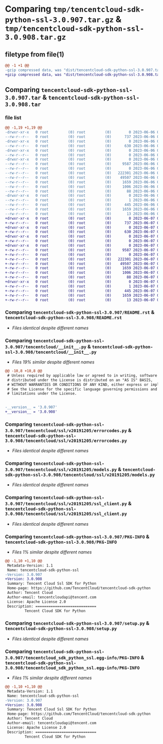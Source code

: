 # Comparing `tmp/tencentcloud-sdk-python-ssl-3.0.907.tar.gz` & `tmp/tencentcloud-sdk-python-ssl-3.0.908.tar.gz`

## filetype from file(1)

```diff
@@ -1 +1 @@
-gzip compressed data, was "dist/tencentcloud-sdk-python-ssl-3.0.907.tar", last modified: Tue Jun  6 02:34:06 2023, max compression
+gzip compressed data, was "dist/tencentcloud-sdk-python-ssl-3.0.908.tar", last modified: Wed Jun  7 00:31:37 2023, max compression
```

## Comparing `tencentcloud-sdk-python-ssl-3.0.907.tar` & `tencentcloud-sdk-python-ssl-3.0.908.tar`

### file list

```diff
@@ -1,19 +1,19 @@
-drwxr-xr-x   0 root         (0) root         (0)        0 2023-06-06 02:34:06.000000 tencentcloud-sdk-python-ssl-3.0.907/
--rw-r--r--   0 root         (0) root         (0)      737 2023-06-06 02:34:06.000000 tencentcloud-sdk-python-ssl-3.0.907/README.rst
-drwxr-xr-x   0 root         (0) root         (0)        0 2023-06-06 02:34:06.000000 tencentcloud-sdk-python-ssl-3.0.907/tencentcloud/
--rw-r--r--   0 root         (0) root         (0)      630 2023-06-06 02:34:06.000000 tencentcloud-sdk-python-ssl-3.0.907/tencentcloud/__init__.py
-drwxr-xr-x   0 root         (0) root         (0)        0 2023-06-06 02:34:06.000000 tencentcloud-sdk-python-ssl-3.0.907/tencentcloud/ssl/
--rw-r--r--   0 root         (0) root         (0)        0 2023-06-06 02:34:06.000000 tencentcloud-sdk-python-ssl-3.0.907/tencentcloud/ssl/__init__.py
-drwxr-xr-x   0 root         (0) root         (0)        0 2023-06-06 02:34:06.000000 tencentcloud-sdk-python-ssl-3.0.907/tencentcloud/ssl/v20191205/
--rw-r--r--   0 root         (0) root         (0)     9587 2023-06-06 02:34:06.000000 tencentcloud-sdk-python-ssl-3.0.907/tencentcloud/ssl/v20191205/errorcodes.py
--rw-r--r--   0 root         (0) root         (0)        0 2023-06-06 02:34:06.000000 tencentcloud-sdk-python-ssl-3.0.907/tencentcloud/ssl/v20191205/__init__.py
--rw-r--r--   0 root         (0) root         (0)   222301 2023-06-06 02:34:06.000000 tencentcloud-sdk-python-ssl-3.0.907/tencentcloud/ssl/v20191205/models.py
--rw-r--r--   0 root         (0) root         (0)    49507 2023-06-06 02:34:06.000000 tencentcloud-sdk-python-ssl-3.0.907/tencentcloud/ssl/v20191205/ssl_client.py
--rw-r--r--   0 root         (0) root         (0)     1659 2023-06-06 02:34:06.000000 tencentcloud-sdk-python-ssl-3.0.907/PKG-INFO
--rw-r--r--   0 root         (0) root         (0)     1006 2023-06-06 02:34:06.000000 tencentcloud-sdk-python-ssl-3.0.907/setup.py
--rw-r--r--   0 root         (0) root         (0)       88 2023-06-06 02:34:06.000000 tencentcloud-sdk-python-ssl-3.0.907/setup.cfg
-drwxr-xr-x   0 root         (0) root         (0)        0 2023-06-06 02:34:06.000000 tencentcloud-sdk-python-ssl-3.0.907/tencentcloud_sdk_python_ssl.egg-info/
--rw-r--r--   0 root         (0) root         (0)        1 2023-06-06 02:34:06.000000 tencentcloud-sdk-python-ssl-3.0.907/tencentcloud_sdk_python_ssl.egg-info/dependency_links.txt
--rw-r--r--   0 root         (0) root         (0)      445 2023-06-06 02:34:06.000000 tencentcloud-sdk-python-ssl-3.0.907/tencentcloud_sdk_python_ssl.egg-info/SOURCES.txt
--rw-r--r--   0 root         (0) root         (0)     1659 2023-06-06 02:34:06.000000 tencentcloud-sdk-python-ssl-3.0.907/tencentcloud_sdk_python_ssl.egg-info/PKG-INFO
--rw-r--r--   0 root         (0) root         (0)       13 2023-06-06 02:34:06.000000 tencentcloud-sdk-python-ssl-3.0.907/tencentcloud_sdk_python_ssl.egg-info/top_level.txt
+drwxr-xr-x   0 root         (0) root         (0)        0 2023-06-07 00:31:37.000000 tencentcloud-sdk-python-ssl-3.0.908/
+-rw-r--r--   0 root         (0) root         (0)      737 2023-06-07 00:31:37.000000 tencentcloud-sdk-python-ssl-3.0.908/README.rst
+drwxr-xr-x   0 root         (0) root         (0)        0 2023-06-07 00:31:37.000000 tencentcloud-sdk-python-ssl-3.0.908/tencentcloud/
+-rw-r--r--   0 root         (0) root         (0)      630 2023-06-07 00:31:37.000000 tencentcloud-sdk-python-ssl-3.0.908/tencentcloud/__init__.py
+drwxr-xr-x   0 root         (0) root         (0)        0 2023-06-07 00:31:37.000000 tencentcloud-sdk-python-ssl-3.0.908/tencentcloud/ssl/
+-rw-r--r--   0 root         (0) root         (0)        0 2023-06-07 00:31:37.000000 tencentcloud-sdk-python-ssl-3.0.908/tencentcloud/ssl/__init__.py
+drwxr-xr-x   0 root         (0) root         (0)        0 2023-06-07 00:31:37.000000 tencentcloud-sdk-python-ssl-3.0.908/tencentcloud/ssl/v20191205/
+-rw-r--r--   0 root         (0) root         (0)     9587 2023-06-07 00:31:37.000000 tencentcloud-sdk-python-ssl-3.0.908/tencentcloud/ssl/v20191205/errorcodes.py
+-rw-r--r--   0 root         (0) root         (0)        0 2023-06-07 00:31:37.000000 tencentcloud-sdk-python-ssl-3.0.908/tencentcloud/ssl/v20191205/__init__.py
+-rw-r--r--   0 root         (0) root         (0)   222301 2023-06-07 00:31:37.000000 tencentcloud-sdk-python-ssl-3.0.908/tencentcloud/ssl/v20191205/models.py
+-rw-r--r--   0 root         (0) root         (0)    49507 2023-06-07 00:31:37.000000 tencentcloud-sdk-python-ssl-3.0.908/tencentcloud/ssl/v20191205/ssl_client.py
+-rw-r--r--   0 root         (0) root         (0)     1659 2023-06-07 00:31:37.000000 tencentcloud-sdk-python-ssl-3.0.908/PKG-INFO
+-rw-r--r--   0 root         (0) root         (0)     1006 2023-06-07 00:31:37.000000 tencentcloud-sdk-python-ssl-3.0.908/setup.py
+-rw-r--r--   0 root         (0) root         (0)       88 2023-06-07 00:31:37.000000 tencentcloud-sdk-python-ssl-3.0.908/setup.cfg
+drwxr-xr-x   0 root         (0) root         (0)        0 2023-06-07 00:31:37.000000 tencentcloud-sdk-python-ssl-3.0.908/tencentcloud_sdk_python_ssl.egg-info/
+-rw-r--r--   0 root         (0) root         (0)        1 2023-06-07 00:31:37.000000 tencentcloud-sdk-python-ssl-3.0.908/tencentcloud_sdk_python_ssl.egg-info/dependency_links.txt
+-rw-r--r--   0 root         (0) root         (0)      445 2023-06-07 00:31:37.000000 tencentcloud-sdk-python-ssl-3.0.908/tencentcloud_sdk_python_ssl.egg-info/SOURCES.txt
+-rw-r--r--   0 root         (0) root         (0)     1659 2023-06-07 00:31:37.000000 tencentcloud-sdk-python-ssl-3.0.908/tencentcloud_sdk_python_ssl.egg-info/PKG-INFO
+-rw-r--r--   0 root         (0) root         (0)       13 2023-06-07 00:31:37.000000 tencentcloud-sdk-python-ssl-3.0.908/tencentcloud_sdk_python_ssl.egg-info/top_level.txt
```

### Comparing `tencentcloud-sdk-python-ssl-3.0.907/README.rst` & `tencentcloud-sdk-python-ssl-3.0.908/README.rst`

 * *Files identical despite different names*

### Comparing `tencentcloud-sdk-python-ssl-3.0.907/tencentcloud/__init__.py` & `tencentcloud-sdk-python-ssl-3.0.908/tencentcloud/__init__.py`

 * *Files 19% similar despite different names*

```diff
@@ -10,8 +10,8 @@
 # Unless required by applicable law or agreed to in writing, software
 # distributed under the License is distributed on an "AS IS" BASIS,
 # WITHOUT WARRANTIES OR CONDITIONS OF ANY KIND, either express or implied.
 # See the License for the specific language governing permissions and
 # limitations under the License.
 
 
-__version__ = '3.0.907'
+__version__ = '3.0.908'
```

### Comparing `tencentcloud-sdk-python-ssl-3.0.907/tencentcloud/ssl/v20191205/errorcodes.py` & `tencentcloud-sdk-python-ssl-3.0.908/tencentcloud/ssl/v20191205/errorcodes.py`

 * *Files identical despite different names*

### Comparing `tencentcloud-sdk-python-ssl-3.0.907/tencentcloud/ssl/v20191205/models.py` & `tencentcloud-sdk-python-ssl-3.0.908/tencentcloud/ssl/v20191205/models.py`

 * *Files identical despite different names*

### Comparing `tencentcloud-sdk-python-ssl-3.0.907/tencentcloud/ssl/v20191205/ssl_client.py` & `tencentcloud-sdk-python-ssl-3.0.908/tencentcloud/ssl/v20191205/ssl_client.py`

 * *Files identical despite different names*

### Comparing `tencentcloud-sdk-python-ssl-3.0.907/PKG-INFO` & `tencentcloud-sdk-python-ssl-3.0.908/PKG-INFO`

 * *Files 1% similar despite different names*

```diff
@@ -1,10 +1,10 @@
 Metadata-Version: 1.1
 Name: tencentcloud-sdk-python-ssl
-Version: 3.0.907
+Version: 3.0.908
 Summary: Tencent Cloud Ssl SDK for Python
 Home-page: https://github.com/TencentCloud/tencentcloud-sdk-python
 Author: Tencent Cloud
 Author-email: tencentcloudapi@tencent.com
 License: Apache License 2.0
 Description: ============================
         Tencent Cloud SDK for Python
```

### Comparing `tencentcloud-sdk-python-ssl-3.0.907/setup.py` & `tencentcloud-sdk-python-ssl-3.0.908/setup.py`

 * *Files identical despite different names*

### Comparing `tencentcloud-sdk-python-ssl-3.0.907/tencentcloud_sdk_python_ssl.egg-info/PKG-INFO` & `tencentcloud-sdk-python-ssl-3.0.908/tencentcloud_sdk_python_ssl.egg-info/PKG-INFO`

 * *Files 1% similar despite different names*

```diff
@@ -1,10 +1,10 @@
 Metadata-Version: 1.1
 Name: tencentcloud-sdk-python-ssl
-Version: 3.0.907
+Version: 3.0.908
 Summary: Tencent Cloud Ssl SDK for Python
 Home-page: https://github.com/TencentCloud/tencentcloud-sdk-python
 Author: Tencent Cloud
 Author-email: tencentcloudapi@tencent.com
 License: Apache License 2.0
 Description: ============================
         Tencent Cloud SDK for Python
```

